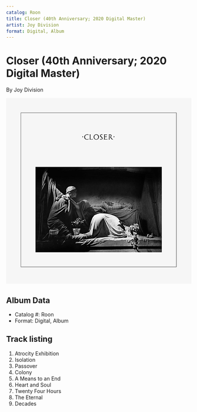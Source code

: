 ```yaml
---
catalog: Roon
title: Closer (40th Anniversary; 2020 Digital Master)
artist: Joy Division
format: Digital, Album
---
```


# Closer (40th Anniversary; 2020 Digital Master)

By Joy Division

![](../../assets/albumcovers/Joy_Division-Closer_40th_Anniversary;_2020_Digital_Master.png)

## Album Data

- Catalog #: Roon
- Format: Digital, Album


## Track listing


1. Atrocity Exhibition
2. Isolation
3. Passover
4. Colony
5. A Means to an End
6. Heart and Soul
7. Twenty Four Hours
8. The Eternal
9. Decades

